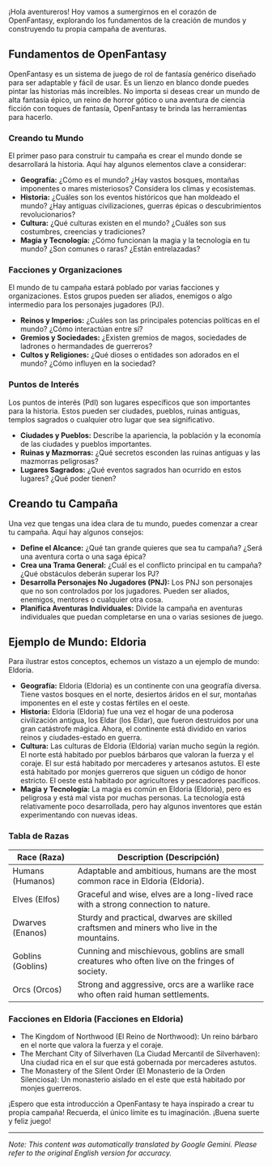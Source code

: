 ¡Hola aventureros! Hoy vamos a sumergirnos en el corazón de OpenFantasy, explorando los fundamentos de la creación de mundos y construyendo tu propia campaña de aventuras.

## Fundamentos de OpenFantasy

OpenFantasy es un sistema de juego de rol de fantasía genérico diseñado para ser adaptable y fácil de usar. Es un lienzo en blanco donde puedes pintar las historias más increíbles. No importa si deseas crear un mundo de alta fantasía épico, un reino de horror gótico o una aventura de ciencia ficción con toques de fantasía, OpenFantasy te brinda las herramientas para hacerlo.

### Creando tu Mundo

El primer paso para construir tu campaña es crear el mundo donde se desarrollará la historia. Aquí hay algunos elementos clave a considerar:

*   **Geografía:** ¿Cómo es el mundo? ¿Hay vastos bosques, montañas imponentes o mares misteriosos? Considera los climas y ecosistemas.
*   **Historia:** ¿Cuáles son los eventos históricos que han moldeado el mundo? ¿Hay antiguas civilizaciones, guerras épicas o descubrimientos revolucionarios?
*   **Cultura:** ¿Qué culturas existen en el mundo? ¿Cuáles son sus costumbres, creencias y tradiciones?
*   **Magia y Tecnología:** ¿Cómo funcionan la magia y la tecnología en tu mundo? ¿Son comunes o raras? ¿Están entrelazadas?

### Facciones y Organizaciones

El mundo de tu campaña estará poblado por varias facciones y organizaciones. Estos grupos pueden ser aliados, enemigos o algo intermedio para los personajes jugadores (PJ).

*   **Reinos y Imperios:** ¿Cuáles son las principales potencias políticas en el mundo? ¿Cómo interactúan entre sí?
*   **Gremios y Sociedades:** ¿Existen gremios de magos, sociedades de ladrones o hermandades de guerreros?
*   **Cultos y Religiones:** ¿Qué dioses o entidades son adorados en el mundo? ¿Cómo influyen en la sociedad?

### Puntos de Interés

Los puntos de interés (PdI) son lugares específicos que son importantes para la historia. Estos pueden ser ciudades, pueblos, ruinas antiguas, templos sagrados o cualquier otro lugar que sea significativo.

*   **Ciudades y Pueblos:** Describe la apariencia, la población y la economía de las ciudades y pueblos importantes.
*   **Ruinas y Mazmorras:** ¿Qué secretos esconden las ruinas antiguas y las mazmorras peligrosas?
*   **Lugares Sagrados:** ¿Qué eventos sagrados han ocurrido en estos lugares? ¿Qué poder tienen?

## Creando tu Campaña

Una vez que tengas una idea clara de tu mundo, puedes comenzar a crear tu campaña. Aquí hay algunos consejos:

*   **Define el Alcance:** ¿Qué tan grande quieres que sea tu campaña? ¿Será una aventura corta o una saga épica?
*   **Crea una Trama General:** ¿Cuál es el conflicto principal en tu campaña? ¿Qué obstáculos deberán superar los PJ?
*   **Desarrolla Personajes No Jugadores (PNJ):** Los PNJ son personajes que no son controlados por los jugadores. Pueden ser aliados, enemigos, mentores o cualquier otra cosa.
*   **Planifica Aventuras Individuales:** Divide la campaña en aventuras individuales que puedan completarse en una o varias sesiones de juego.

## Ejemplo de Mundo: Eldoria

Para ilustrar estos conceptos, echemos un vistazo a un ejemplo de mundo: Eldoria.

*   **Geografía:** Eldoria (Eldoria) es un continente con una geografía diversa. Tiene vastos bosques en el norte, desiertos áridos en el sur, montañas imponentes en el este y costas fértiles en el oeste.
*   **Historia:** Eldoria (Eldoria) fue una vez el hogar de una poderosa civilización antigua, los Eldar (los Eldar), que fueron destruidos por una gran catástrofe mágica. Ahora, el continente está dividido en varios reinos y ciudades-estado en guerra.
*   **Cultura:** Las culturas de Eldoria (Eldoria) varían mucho según la región. El norte está habitado por pueblos bárbaros que valoran la fuerza y el coraje. El sur está habitado por mercaderes y artesanos astutos. El este está habitado por monjes guerreros que siguen un código de honor estricto. El oeste está habitado por agricultores y pescadores pacíficos.
*   **Magia y Tecnología:** La magia es común en Eldoria (Eldoria), pero es peligrosa y está mal vista por muchas personas. La tecnología está relativamente poco desarrollada, pero hay algunos inventores que están experimentando con nuevas ideas.

### Tabla de Razas

| Race (Raza)    | Description (Descripción)                                                                                              |
| ---------------- | ----------------------------------------------------------------------------------------------------------------------- |
| Humans (Humanos)   | Adaptable and ambitious, humans are the most common race in Eldoria (Eldoria).                                       |
| Elves (Elfos)    | Graceful and wise, elves are a long-lived race with a strong connection to nature.                                   |
| Dwarves (Enanos) | Sturdy and practical, dwarves are skilled craftsmen and miners who live in the mountains.                             |
| Goblins (Goblins)  | Cunning and mischievous, goblins are small creatures who often live on the fringes of society.                          |
| Orcs (Orcos)     | Strong and aggressive, orcs are a warlike race who often raid human settlements.                                       |

### Facciones en Eldoria (Facciones en Eldoria)

*   The Kingdom of Northwood (El Reino de Northwood): Un reino bárbaro en el norte que valora la fuerza y el coraje.
*   The Merchant City of Silverhaven (La Ciudad Mercantil de Silverhaven): Una ciudad rica en el sur que está gobernada por mercaderes astutos.
*   The Monastery of the Silent Order (El Monasterio de la Orden Silenciosa): Un monasterio aislado en el este que está habitado por monjes guerreros.

¡Espero que esta introducción a OpenFantasy te haya inspirado a crear tu propia campaña! Recuerda, el único límite es tu imaginación. ¡Buena suerte y feliz juego!


---
_Note: This content was automatically translated by Google Gemini. Please refer to the original English version for accuracy._